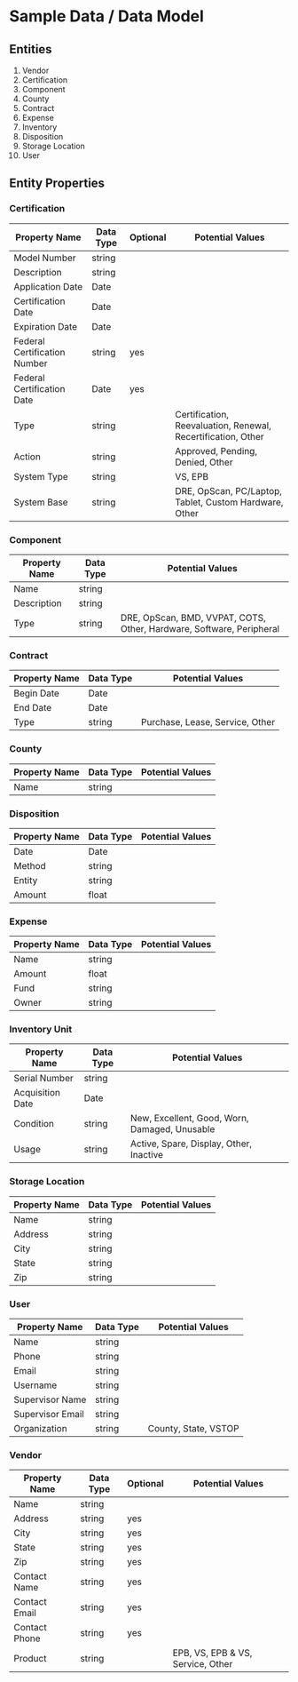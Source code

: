 # Sample Data / Data Model

## Entities
1. Vendor
2. Certification
3. Component
4. County
5. Contract
6. Expense
7. Inventory
8. Disposition
9. Storage Location
10. User

## Entity Properties

### Certification
| Property Name                | Data Type | Optional | Potential Values                                             |
|------------------------------|-----------|----------|--------------------------------------------------------------|
| Model Number                 | string    |          |                                                              |
| Description                  | string    |          |                                                              |
| Application Date             | Date      |          |                                                              |
| Certification Date           | Date      |          |                                                              |
| Expiration Date              | Date      |          |                                                              |
| Federal Certification Number | string    | yes      |                                                              |
| Federal Certification Date   | Date      | yes      |                                                              |
| Type                         | string    |          | Certification, Reevaluation, Renewal, Recertification, Other |
| Action                       | string    |          | Approved, Pending, Denied, Other                             |
| System Type                  | string    |          | VS, EPB                                                      |
| System Base                  | string    |          | DRE, OpScan, PC/Laptop, Tablet, Custom Hardware, Other       |

### Component
| Property Name | Data Type | Potential Values                                                     |
|---------------|-----------|----------------------------------------------------------------------|
| Name          | string    |                                                                      |
| Description   | string    |                                                                      |
| Type          | string    | DRE, OpScan, BMD, VVPAT, COTS, Other, Hardware, Software, Peripheral |

### Contract
| Property Name | Data Type | Potential Values                |
|---------------|-----------|---------------------------------|
| Begin Date    | Date      |                                 |
| End Date      | Date      |                                 |
| Type          | string    | Purchase, Lease, Service, Other |

### County
| Property Name | Data Type | Potential Values |
|---------------|-----------|------------------|
| Name          | string    |                  |

### Disposition
| Property Name | Data Type | Potential Values |
|---------------|-----------|------------------|
| Date          | Date      |                  |
| Method        | string    |                  |
| Entity        | string    |                  |
| Amount        | float     |                  |

### Expense
| Property Name | Data Type | Potential Values |
|---------------|-----------|------------------|
| Name          | string    |                  |
| Amount        | float     |                  |
| Fund          | string    |                  |
| Owner         | string    |                  |

### Inventory Unit
| Property Name    | Data Type | Potential Values                              |
|------------------|-----------|-----------------------------------------------|
| Serial Number    | string    |                                               |
| Acquisition Date | Date      |                                               |
| Condition        | string    | New, Excellent, Good, Worn, Damaged, Unusable |
| Usage            | string    | Active, Spare, Display, Other, Inactive       |

### Storage Location
| Property Name | Data Type | Potential Values |
|---------------|-----------|------------------|
| Name          | string    |                  |
| Address       | string    |                  |
| City          | string    |                  |
| State         | string    |                  |
| Zip           | string    |                  |

### User
| Property Name    | Data Type | Potential Values     |
|------------------|-----------|----------------------|
| Name             | string    |                      |
| Phone            | string    |                      |
| Email            | string    |                      |
| Username         | string    |                      |
| Supervisor Name  | string    |                      |
| Supervisor Email | string    |                      |
| Organization     | string    | County, State, VSTOP |

### Vendor
| Property Name | Data Type | Optional | Potential Values                  |
|---------------|-----------|----------|-----------------------------------|
| Name          | string    |          |                                   |
| Address       | string    | yes      |                                   |
| City          | string    | yes      |                                   |
| State         | string    | yes      |                                   |
| Zip           | string    | yes      |                                   |
| Contact Name  | string    | yes      |                                   |
| Contact Email | string    | yes      |                                   |
| Contact Phone | string    | yes      |                                   |
| Product       | string    |          | EPB, VS, EPB & VS, Service, Other |
